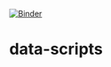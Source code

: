 [![Binder](https://mybinder.org/badge_logo.svg)](https://mybinder.org/v2/gh/statewidedatabase/data-scripts/master)


# data-scripts
